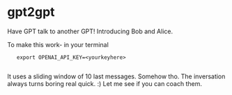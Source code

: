 # gpt2gpt
Have GPT talk to another GPT!  Introducing Bob and Alice.

To make this work- in your terminal

```pip install openai
   export OPENAI_API_KEY=<yourkeyhere>
  
   ```
  
It uses a sliding window of 10 last messages. Somehow tho. The inversation always turns boring real quick. :) Let me see if you can coach them.
   

